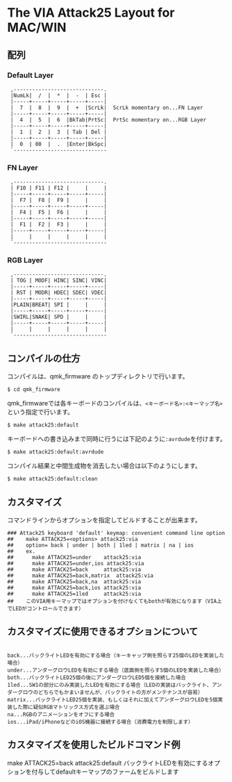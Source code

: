 ﻿# The VIA Attack25 Layout for MAC/WIN
## 配列

### Default Layer

```
 ,-----------------------------.             
 |NumLk|  /  |  *  |  -  | Esc |             
 |-----+-----+-----+-----+-----|
 |  7  |  8  |  9  |  +  |ScrLk|  ScrLk momentary on...FN Layer
 |-----+-----+-----+-----+-----|
 |  4  |  5  |  6  |BkTab|PrtSc|  PrtSc momentary on...RGB Layer
 |-----+-----+-----+-----+-----|
 |  1  |  2  |  3  | Tab | Del |
 |-----+-----+-----+-----+-----|
 |  0  | 00  |  .  |Enter|BkSpc|
 `------------------------------
```

### FN Layer

```
 ,-----------------------------.             
 | F10 | F11 | F12 |     |     |             
 |-----+-----+-----+-----+-----|
 |  F7 |  F8 |  F9 |     |     |
 |-----+-----+-----+-----+-----|
 |  F4 |  F5 |  F6 |     |     |
 |-----+-----+-----+-----+-----|
 |  F1 |  F2 |  F3 |     |     |
 |-----+-----+-----+-----+-----|
 |     |     |     |     |     |
 `------------------------------
```
 
### RGB Layer

```
 ,-----------------------------.             
 | TOG | MODF| HINC| SINC| VINC|             
 |-----+-----+-----+-----+-----|
 | RST | MODR| HDEC| SDEC| VDEC|
 |-----+-----+-----+-----+-----|
 |PLAIN|BREAT| SPI |     |     |
 |-----+-----+-----+-----+-----|
 |SWIRL|SNAKE| SPD |     |     |
 |-----+-----+-----+-----+-----|
 |     |     |     |     |     |
 `------------------------------
```


## コンパイルの仕方

コンパイルは、qmk_firmware のトップディレクトリで行います。

```
$ cd qmk_firmware
```
qmk_firmwareでは各キーボードのコンパイルは、`<キーボード名>:<キーマップ名>`という指定で行います。

```
$ make attack25:default
```

キーボードへの書き込みまで同時に行うには下記のように`:avrdude`を付けます。

```
$ make attack25:default:avrdude
```

コンパイル結果と中間生成物を消去したい場合は以下のようにします。

```
$ make attack25:default:clean
```

## カスタマイズ

コマンドラインからオプションを指定してビルドすることが出来ます。

```
### Attack25 keyboard 'default' keymap: convenient command line option
##    make ATTACK25=<options> attack25:via
##    option= back | under | both | 1led | matrix | na | ios
##    ex.
##      make ATTACK25=under    attack25:via
##      make ATTACK25=under,ios attack25:via
##      make ATTACK25=back     attack25:via
##      make ATTACK25=back,matrix  attack25:via
##      make ATTACK25=back,na  attack25:via
##      make ATTACK25=back,ios attack25:via
##      make ATTACK25=1led     attack25:via
##    このVIA用キーマップではオプションを付けなくてもbothが有効になります（VIA上でLEDがコントロールできます）
```

## カスタマイズに使用できるオプションについて

```

back...バックライトLEDを有効にする場合（キーキャップ側を照らす25個のLEDを実装した場合）
under...アンダーグロウLEDを有効にする場合（底面側を照らす5個のLEDを実装した場合）
both...バックライトLED25個の後にアンダーグロウLED5個を接続した場合
1led...SW1の部分にのみ実装したLEDを有効にする場合（LEDの実装はバックライト、アンダーグロウのどちらでもかまいませんが、バックライトの方がメンテナンスが容易）
matrix...バックライトLED25個を実装、もしくはそれに加えてアンダーグロウLEDを5個実装した際に疑似RGBマトリックス方式を選ぶ場合
na...RGBのアニメーションをオフにする場合
ios...iPad/iPhoneなどのiOS機器に接続する場合（消費電力を制限します）

```

## カスタマイズを使用したビルドコマンド例

make ATTACK25=back attack25:default
バックライトLEDを有効にするオプションを付与してdefaultキーマップのファームをビルドします

